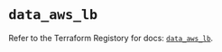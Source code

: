 # `data_aws_lb`

Refer to the Terraform Registory for docs: [`data_aws_lb`](https://registry.terraform.io/providers/hashicorp/aws/5.5.0/docs/data-sources/lb).
